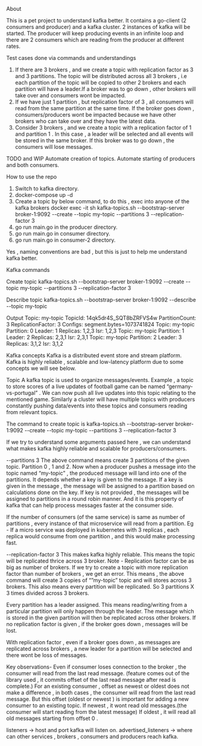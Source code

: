 About

This is a pet project to understand kafka better.
It contains a go-client (2 consumers and producer) and a kafka cluster.
2 instances of kafka will be started.
The producer will keep producing events in an infinite loop and there are 2 consumers which are reading from the producer at different rates.

Test cases done via commands and understandings

1. If there are 3 brokers , and we create a topic with replication factor as 3 and 3 partitions. The topic will be distributed across all 3 brokers , i.e each partition of the topic will be copied to other 2 brokers and each partition will have a leader.If a broker was to go down , other brokers will take over and consumers wont be impacted.
2. If we have just 1 partition , but replication factor of 3 , all consumers will read from the same partition at the same time. If the broker goes down , consumers/producers wont be impacted because we have other brokers who can take over and they have the latest data.
3. Consider 3 brokers , and we create a topic with a replication factor of 1 and partition 1 . In this case , a leader will be selected and all events will be stored in the same broker. If this broker was to go down , the consumers will lose messages.

TODO and WIP
Automate creation of topics.
Automate starting of producers and both consumers.

How to use the repo

1. Switch to kafka directory.
2. docker-compose up -d
3. Create a topic by below command, to do this , exec into anyone of the kafka brokers 
   docker exec -it <container id> sh 
   kafka-topics.sh --bootstrap-server broker-1:9092 --create --topic my-topic --partitions 3 --replication-factor 3
4. go run main.go in the producer directory.
5. go run main.go in consumer directory.
6. go run main.go in consumer-2 directory.

Yes , naming conventions are bad , but this is just to help me understand kafka better.


Kafka commands

Create topic
kafka-topics.sh --bootstrap-server broker-1:9092 --create --topic my-topic --partitions 3 --replication-factor 3

Describe topic
kafka-topics.sh --bootstrap-server broker-1:9092 --describe --topic my-topic


Output
Topic: my-topic	TopicId: 14qk5dr4S_SQT8bZRFVS4w	PartitionCount: 3	ReplicationFactor: 3	Configs: segment.bytes=1073741824
	Topic: my-topic	Partition: 0	Leader: 1	Replicas: 1,2,3	Isr: 1,2,3
	Topic: my-topic	Partition: 1	Leader: 2	Replicas: 2,3,1	Isr: 2,3,1
	Topic: my-topic	Partition: 2	Leader: 3	Replicas: 3,1,2	Isr: 3,1,2


Kafka concepts
Kafka is a distributed event store and stream platform.
Kafka is highly reliable , scalable and low-latency platform due to some concepts we will see below.

Topic
A kafka topic is used to organize messages/events.
Example , a topic to store scores of a live updates of football game can be named “germany-vs-portugal” .
We can now push all live updates into this topic relating to the mentioned game.
Similarly a cluster will have multiple topics with producers constantly pushing data/events into these topics and consumers reading from relevant topics.

The command to create topic is 
kafka-topics.sh --bootstrap-server broker-1:9092 --create --topic my-topic --partitions 3 --replication-factor 3

If we try to understand some arguments passed here , we can understand what makes kafka highly reliable and scalable for producers/consumers.

--partitions 3
The above command means create 3 partitions of the given topic.
Partition 0 , 1 and 2.
Now when a producer pushes a message into the topic named “my-topic” , the produced message will land into one of the partitions.
It depends whether a key is given to the message.
If a key is given in the message , the message will be assigned to a partition based on calculations done on the key.
If key is not provided , the messages will be assigned to partitions in a round robin manner.
And it is this property of kafka that can help process messages faster at the consumer side.

If the number of consumers (of the same service) is same as number of partitions , every instance of that microservice will read from a partition.
Eg - If a micro service was deployed in kubernetes with 3 replicas , each replica would consume from one partition , and this would make processing fast.


--replication-factor 3
This makes kafka highly reliable.
This means the topic will be replicated thrice across 3 broker.
Note - Replication factor can be as big as number of brokers. If we try to create a topic with more replication factor than number of brokers , we get an error.
This means , the above command will create 3 copies of “”my-topic” topic and will stores across 3 brokers.
This also means every partition will be replicated.
So 3 partitions X 3 times divided across 3 brokers.

Every partition has a leader assigned. This means reading/writing from a particular partition will only happen through the leader.
The message which is stored in the given partition will then be replicated across other brokers.
If no replication factor is given , if the broker goes down , messages will be lost.


With replication factor , even if a broker goes down , as messages are replicated across brokers , a new leader for a partition will be selected and there wont be loss of messages.


Key observations-
Even if consumer loses connection to the broker , the consumer will read from the last read message. (feature comes out of the library used , it commits offset of the last read message after read is complete.)
For an existing consumer , offset as newest or oldest does not make a difference , in both cases , the consumer will read from the last read message.
But this offset (oldest or newest ) is important for adding a new consumer to an existing topic.
If newest , it wont read old messages.(the consumer will start reading from the latest message)
If oldest , it will read all old messages starting from offset 0 .
	
listeners -> host and port kafka will listen on.
advertised_listeners  -> where can other services , brokers , consumers and producers reach kafka.
